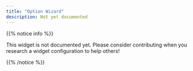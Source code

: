 ```yaml
---
title: "Option Wizard"
description: Not yet documented
---
```


{{% notice info %}}

This widget is not documented yet. Please consider contributing when you research a widget configuration to help others! 

{{% /notice %}}